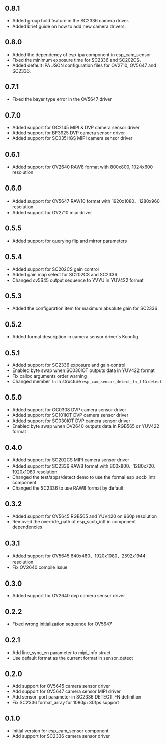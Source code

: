 ## 0.8.1

- Added group hold feature in the SC2336 camera driver.
- Added brief guide on how to add new camera drivers.

## 0.8.0

- Added the dependency of esp-ipa component in esp_cam_sensor
- Fixed the minimum exposure time for SC2336 and SC202CS.
- Added default IPA JSON configuration files for OV2710, OV5647 and SC2336.

## 0.7.1

- Fixed the bayer type error in the OV5647 driver

## 0.7.0

- Added support for GC2145 MIPI & DVP camera sensor driver 
- Added support for BF3925 DVP camera sensor driver
- Added support for SC035HGS MIPI camera sensor driver 

## 0.6.1

- Added support for OV2640 RAW8 format with 800x800, 1024x600 resolution

## 0.6.0

- Added support for OV5647 RAW10 format with 1920x1080、1280x960 resolution
- Added support for OV2710 mipi driver

## 0.5.5

- Added support for querying flip and mirror parameters 

## 0.5.4

- Added support for SC202CS gain control
- Added gain map select for SC202CS and SC2336
- Changed ov5645 output sequence to YVYU in YUV422 format

## 0.5.3

- Added the configuration item for maximum absolute gain for SC2336

## 0.5.2

- Added format description in camera sensor driver's Kconfig

## 0.5.1

- Added support for SC2336 exposure and gain control
- Enabled byte swap when SC030IOT outputs data in YUV422 format
- Fix calloc arguments order warning
- Changed member `fn` in structure `esp_cam_sensor_detect_fn_t` to `detect`

## 0.5.0

- Added support for GC0308 DVP camera sensor driver
- Added support for SC101IOT DVP camera sensor driver
- Added support for SC030IOT DVP camera sensor driver
- Enabled byte swap when OV2640 outputs data in RGB565 or YUV422 format

## 0.4.0

- Added support for SC202CS MIPI camera sensor driver
- Added support for SC2336 RAW8 format with 800x800、1280x720、1920x1080 resolution
- Changed the test/apps/detect demo to use the formal esp_sccb_intr component
- Changed the SC2336 to use RAW8 format by default

## 0.3.2

- Added support for OV5645 RGB565 and YUV420 on 960p resolution
- Removed the override_path of esp_sccb_intf in component dependencies

## 0.3.1

- Added support for OV5645 640x480、1920x1080、2592x1944 resolution
- Fix OV2640 compile issue

## 0.3.0

- Added support for OV2640 dvp camera sensor driver

## 0.2.2

- Fixed wrong initialization sequence for OV5647

## 0.2.1

- Add line_sync_en parameter to mipi_info struct
- Use default format as the current format in sensor_detect

## 0.2.0

- Add support for OV5645 camera sensor driver
- Add support for OV5647 camera sensor MIPI driver
- Add sensor_port parameter in SC2336 DETECT_FN definition
- Fix SC2336 format_array for 1080p+30fps support

## 0.1.0

- Initial version for esp_cam_sensor component
- Add support for SC2336 camera sensor driver
